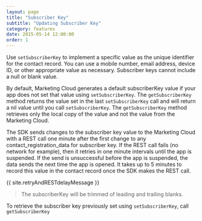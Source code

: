 ```yaml
---
layout: page
title: "Subscriber Key"
subtitle: "Updating Subscriber Key"
category: features
date: 2015-05-14 12:00:00
order: 1
---
```

Use `setSubscriberKey` to implement a specific value as the unique identifier for the contact record. You can use a mobile number, email address, device ID, or other appropriate value as necessary. Subscriber keys cannot include a null or blank value.

By default, Marketing Cloud generates a default subscriberKey value if your app does not set that value using `setSubscriberKey`. The `getSubscriberKey` method returns the value set in the last `setSubscriberKey` call and will return a nil value until you call `setSubscriberKey`. The `getSubscriberKey` method retrieves only the local copy of the value and not the value from the Marketing Cloud.

The SDK sends changes to the subscriber key value to the Marketing Cloud with a REST call one minute after the first change to any contact_registration_data for subscriber key. If the REST call fails (no network for example), then it retries in one minute intervals until the app is suspended. If the send is unsuccessful before the app is suspended, the data sends the next time the app is opened. It takes up to 5 minutes to record this value in the contact record once the SDK makes the REST call.

{{ site.retryAndRESTdelayMessage }}

<script src="https://gist.github.com/sfmc-mobilepushsdk/87841718df45af4354c8.js"></script>

> The subscriberKey will be trimmed of leading and trailing blanks.

To retrieve the subscriber key previously set using `setSubscriberKey`, call `getSubscriberKey`

<script src="https://gist.github.com/sfmc-mobilepushsdk/d1f236b27e14fd5596c7.js"></script>
